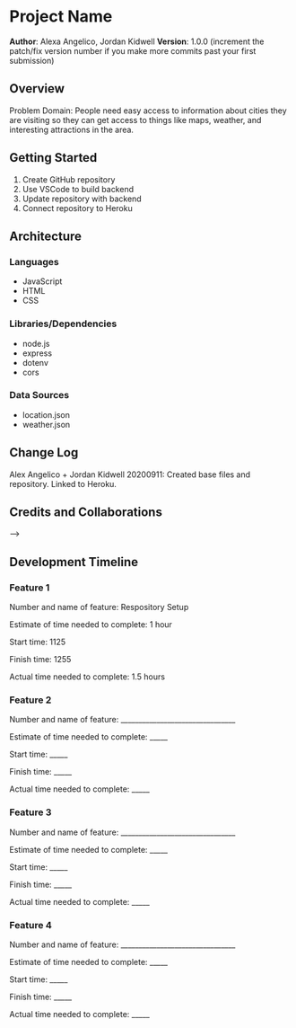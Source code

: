# Project Name

**Author**: Alexa Angelico, Jordan Kidwell
**Version**: 1.0.0 (increment the patch/fix version number if you make more commits past your first submission)

## Overview

Problem Domain: People need easy access to information about cities they are visiting so they can get access to things like maps, weather, and interesting attractions in the area.

## Getting Started

1. Create GitHub repository
2. Use VSCode to build backend
3. Update repository with backend
4. Connect repository to Heroku

## Architecture

### Languages

- JavaScript
- HTML
- CSS

### Libraries/Dependencies

- node.js
- express
- dotenv
- cors

### Data Sources

- location.json
- weather.json

## Change Log

Alex Angelico + Jordan Kidwell 20200911: Created base files and repository. Linked to Heroku.

## Credits and Collaborations
<!-- Give credit (and a link) to other people or resources that helped you build this application. -->
-->

## Development Timeline

### Feature 1

Number and name of feature: Respository Setup

Estimate of time needed to complete: 1 hour

Start time: 1125

Finish time: 1255

Actual time needed to complete: 1.5 hours

### Feature 2

Number and name of feature: ________________________________

Estimate of time needed to complete: _____

Start time: _____

Finish time: _____

Actual time needed to complete: _____

### Feature 3

Number and name of feature: ________________________________

Estimate of time needed to complete: _____

Start time: _____

Finish time: _____

Actual time needed to complete: _____

### Feature 4

Number and name of feature: ________________________________

Estimate of time needed to complete: _____

Start time: _____

Finish time: _____

Actual time needed to complete: _____
